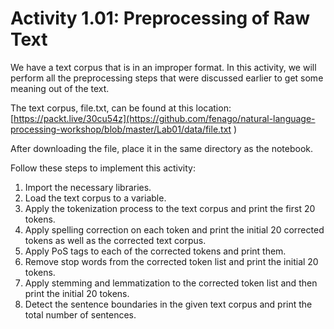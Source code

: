 # Activity 1.01: Preprocessing of Raw Text
We have a text corpus that is in an improper format. In this activity, we will perform all the preprocessing steps that were discussed earlier to get some meaning out of the text.

The text corpus, file.txt, can be found at this location: [https://packt.live/30cu54z](https://github.com/fenago/natural-language-processing-workshop/blob/master/Lab01/data/file.txt
)

After downloading the file, place it in the same directory as the notebook.

Follow these steps to implement this activity:

1. Import the necessary libraries.
2. Load the text corpus to a variable.
3. Apply the tokenization process to the text corpus and print the first 20 tokens.
4. Apply spelling correction on each token and print the initial 20 corrected tokens as well as the corrected text corpus.
5. Apply PoS tags to each of the corrected tokens and print them.
6. Remove stop words from the corrected token list and print the initial 20 tokens.
7. Apply stemming and lemmatization to the corrected token list and then print the initial 20 tokens.
8. Detect the sentence boundaries in the given text corpus and print the total number of sentences.
